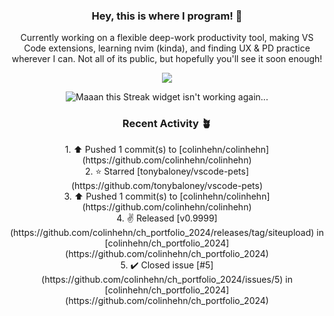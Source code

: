 <h3 align=center>Hey, this is where I program! 🐛</h3>
<p align=center>Currently working on a flexible deep-work productivity tool, making VS Code extensions, learning nvim (kinda), and finding UX & PD practice wherever I can. Not all of its public, but hopefully you'll see it soon enough!</p>
<p align=center><img src="https://komarev.com/ghpvc/?username=colinhehn" /></p>

<p align=center><img src="https://github-readme-streak-stats.herokuapp.com/?user=colinhehn&theme=ambient_gradient&hide_border=false" alt="Maaan this Streak widget isn't working again..."/></p>

<h3 align=center>Recent Activity 🪴</h3>
<p align=center>
  <!--RECENT_ACTIVITY:start-->
1. ⬆️ Pushed 1 commit(s) to [colinhehn/colinhehn](https://github.com/colinhehn/colinhehn)<br>
2. ⭐ Starred [tonybaloney/vscode-pets](https://github.com/tonybaloney/vscode-pets)<br>
3. ⬆️ Pushed 1 commit(s) to [colinhehn/colinhehn](https://github.com/colinhehn/colinhehn)<br>
4. ✌️ Released [v0.9999](https://github.com/colinhehn/ch_portfolio_2024/releases/tag/siteupload) in [colinhehn/ch_portfolio_2024](https://github.com/colinhehn/ch_portfolio_2024)<br>
5. ✔️ Closed issue [#5](https://github.com/colinhehn/ch_portfolio_2024/issues/5) in [colinhehn/ch_portfolio_2024](https://github.com/colinhehn/ch_portfolio_2024)<br>
<!--RECENT_ACTIVITY:end-->
</p>
